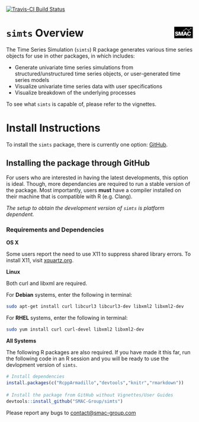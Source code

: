 
<!-- README.md is generated from README.Rmd. Please edit that file -->
[![Travis-CI Build Status](https://travis-ci.org/SMAC-Group/simts.svg?branch=master)](https://travis-ci.org/SMAC-Group/simts)

`simts` Overview <img src="man/figures/logo.png" align="right" style="width: 10%; height: 10%"/>
================================================================================================

The Time Series Simulation (`simts`) R package generates various time series objects for use in other packages, in which includes:

-   Generate univariate time series simulations from structured/unstructured time series objects, or user-generated time series models
-   Visualize univariate time series data with user specifications
-   Visualize breakdown of the underlying processes

To see what `simts` is capable of, please refer to the vignettes.

Install Instructions
====================

To install the `simts` package, there is currently one option: [GitHub](https://github.com/SMAC-Group/simts/).

Installing the package through GitHub
-------------------------------------

For users who are interested in having the latest developments, this option is ideal. Though, more dependancies are required to run a stable version of the package. Most importantly, users **must** have a compiler installed on their machine that is compatible with R (e.g. Clang).

*The setup to obtain the development version of `simts` is platform dependent.*

### Requirements and Dependencies

**OS X**

Some users report the need to use X11 to suppress shared library errors. To install X11, visit [xquartz.org](http://www.xquartz.org/).

**Linux**

Both curl and libxml are required.

For **Debian** systems, enter the following in terminal:

``` bash
sudo apt-get install curl libcurl3 libcurl3-dev libxml2 libxml2-dev
```

For **RHEL** systems, enter the following in terminal:

``` bash
sudo yum install curl curl-devel libxml2 libxml2-dev
```

**All Systems**

The following R packages are also required. If you have made it this far, run the following code in an R session and you will be ready to use the devlopment version of `simts`.

``` r
# Install dependencies
install.packages(c("RcppArmadillo","devtools","knitr","rmarkdown"))

# Install the package from GitHub without Vignettes/User Guides
devtools::install_github("SMAC-Group/simts")
```

Please report any bugs to <contact@smac-group.com>
